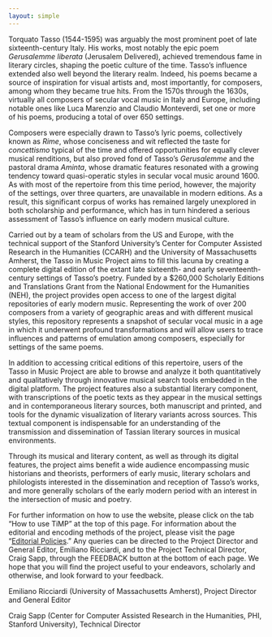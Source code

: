 ```yaml
---
layout: simple
---
```


Torquato Tasso (1544-1595) was arguably the most prominent poet of
late sixteenth-century Italy. His works, most notably the epic poem
*Gerusalemme liberata* (Jerusalem Delivered), achieved tremendous
fame in literary circles, shaping the poetic culture of the time.
Tasso’s influence extended also well beyond the literary realm.
Indeed, his poems became a source of inspiration for visual artists
and, most importantly, for composers, among whom they became true
hits. From the 1570s through the 1630s, virtually all composers of
secular vocal music in Italy and Europe, including notable ones
like Luca Marenzio and Claudio Monteverdi, set one or more of his
poems, producing a total of over 650 settings.

Composers were especially drawn to Tasso’s lyric poems, collectively
known as *Rime*, whose conciseness and wit reflected the taste for
*concettismo* typical of the time and offered opportunities for
equally clever musical renditions, but also proved fond of Tasso’s
*Gerusalemme* and the pastoral drama *Aminta*, whose dramatic
features resonated with a growing tendency toward quasi-operatic
styles in secular vocal music around 1600. As with most of the
repertoire from this time period, however, the majority of the
settings, over three quarters, are unavailable in modern editions.
As a result, this significant corpus of works has remained largely
unexplored in both scholarship and performance, which has in turn
hindered a serious assessment of Tasso’s influence on early modern
musical culture.

Carried out by a team of scholars from the US and Europe, with the
technical support of the Stanford University’s Center for Computer
Assisted Research in the Humanities (CCARH) and the University of
Massachusetts Amherst, the Tasso in Music Project aims to fill this
lacuna by creating a complete digital edition of the extant late
sixteenth- and early seventeenth-century settings of Tasso’s poetry.
Funded by a $260,000 Scholarly Editions and Translations Grant from
the National Endowment for the Humanities (NEH), the project provides
open access to one of the largest digital repositories of early
modern music. Representing the work of over 200 composers from a
variety of geographic areas and with different musical styles, this
repository represents a snapshot of secular vocal music in a age
in which it underwent profound transformations and will allow users
to trace influences and patterns of emulation among composers,
especially for settings of the same poems.

In addition to accessing critical editions of this repertoire, users
of the Tasso in Music Project are able to browse and analyze it
both quantitatively and qualitatively through innovative musical
search tools embedded in the digital platform. The project features
also a substantial literary component, with transcriptions of the
poetic texts as they appear in the musical settings and in
contemporaneous literary sources, both manuscript and printed, and
tools for the dynamic visualization of literary variants across
sources. This textual component is indispensable for an understanding
of the transmission and dissemination of Tassian literary sources
in musical environments.

Through its musical and literary content, as well as through its
digital features, the project aims benefit a wide audience encompassing
music historians and theorists, performers of early music, literary
scholars and philologists interested in the dissemination and
reception of Tasso’s works, and more generally scholars of the early
modern period with an interest in the intersection of music and
poetry.

For further information on how to use the website, please click on
the tab “How to use TiMP” at the top of this page. For information
about the editorial and encoding methods of the project, please
visit the page “[Editorial Policies](/about/policies).” Any queries
can be directed to the Project Director and General Editor, Emiliano
Ricciardi, and to the Project Technical Director, Craig Sapp, through
the FEEDBACK button at the bottom of each page. We hope that you
will find the project useful to your endeavors, scholarly and
otherwise, and look forward to your feedback.

Emiliano Ricciardi (University of Massachusetts Amherst), Project Director and General Editor

Craig Sapp (Center for Computer Assisted Research in the Humanities, PHI, Stanford University), Technical Director

<style>

#contents {
	padding: 100px !important;
	text-align: justify;
	text-justify: inter-word;
	line-height: 150%;
}

</style>


